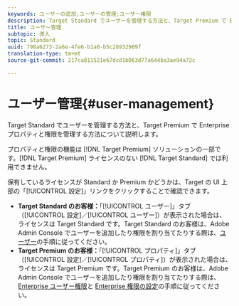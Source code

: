 ```yaml
---
keywords: ユーザーの追加;ユーザーの管理;ユーザー権限
description: Target Standard でユーザーを管理する方法と、Target Premium で Enterprise プロパティと権限を管理する方法について説明します。
title: ユーザー管理
subtopic: 導入
topic: Standard
uuid: 798a6273-2a6e-4fe6-b1a0-b5c28932969f
translation-type: tm+mt
source-git-commit: 217ca811521e67dcd1b063d77a644ba3ae94a72c

---
```



# ユーザー管理{#user-management}

Target Standard でユーザーを管理する方法と、Target Premium で Enterprise プロパティと権限を管理する方法について説明します。

プロパティと権限の機能は [!DNL Target Premium] ソリューションの一部です。[!DNL Target Premium] ライセンスのない [!DNL Target Standard] では利用できません。

保有しているライセンスが Standard か Premium かどうかは、Target の UI 上部の「[!UICONTROL 設定]」リンクをクリックすることで確認できます。

* **Target Standard のお客様：**「[!UICONTROL ユーザー]」タブ（[!UICONTROL 設定]／[!UICONTROL ユーザー]）が表示された場合は、ライセンスは Target Standard です。Target Standard のお客様は、Adobe Admin Console でユーザーを追加したり権限を割り当てたりする際は、[ユーザー](/help/administrating-target/c-user-management/c-user-management/user-management.md)の手順に従ってください。
* **Target Premium のお客様：**「[!UICONTROL プロパティ]」タブ（[!UICONTROL 設定]／[!UICONTROL プロパティ]）が表示された場合は、ライセンスは Target Premium です。Target Premium のお客様は、Adobe Admin Console でユーザーを追加したり権限を割り当てたりする際は、[Enterprise ユーザー権限](../../administrating-target/c-user-management/property-channel/property-channel.md#concept_E396B16FA2024ADBA27BC056138F9838)と [Enterprise 権限の設定](../../administrating-target/c-user-management/property-channel/properties-overview.md#concept_22F2855DBF0D4754B9460F5D68749C71)の手順に従ってください。

